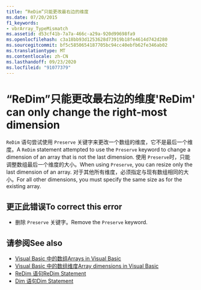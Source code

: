 ```yaml
---
title: “ReDim”只能更改最右边的维度
ms.date: 07/20/2015
f1_keywords:
- vbrArray_TypeMismatch
ms.assetid: d53cf41b-7a7a-466c-a29a-920d99698fa9
ms.openlocfilehash: c3a18bb93d1253628d73919b18fe4614d742d280
ms.sourcegitcommit: bf5c5850654187705bc94cc40ebfb62fe346ab02
ms.translationtype: MT
ms.contentlocale: zh-CN
ms.lasthandoff: 09/23/2020
ms.locfileid: "91077379"
---
```

# <a name="redim-can-only-change-the-right-most-dimension"></a><span data-ttu-id="97110-102">“ReDim”只能更改最右边的维度</span><span class="sxs-lookup"><span data-stu-id="97110-102">'ReDim' can only change the right-most dimension</span></span>

<span data-ttu-id="97110-103">`ReDim` 语句尝试使用 `Preserve` 关键字来更改一个数组的维度，它不是最后一个维度。</span><span class="sxs-lookup"><span data-stu-id="97110-103">A `ReDim` statement attempted to use the `Preserve` keyword to change a dimension of an array that is not the last dimension.</span></span> <span data-ttu-id="97110-104">使用 `Preserve`时，只能调整数组最后一个维度的大小。</span><span class="sxs-lookup"><span data-stu-id="97110-104">When using `Preserve`, you can resize only the last dimension of an array.</span></span> <span data-ttu-id="97110-105">对于其他所有维度，必须指定与现有数组相同的大小。</span><span class="sxs-lookup"><span data-stu-id="97110-105">For all other dimensions, you must specify the same size as for the existing array.</span></span>  
  
## <a name="to-correct-this-error"></a><span data-ttu-id="97110-106">更正此错误</span><span class="sxs-lookup"><span data-stu-id="97110-106">To correct this error</span></span>  
  
- <span data-ttu-id="97110-107">删除 `Preserve` 关键字。</span><span class="sxs-lookup"><span data-stu-id="97110-107">Remove the `Preserve` keyword.</span></span>  
  
## <a name="see-also"></a><span data-ttu-id="97110-108">请参阅</span><span class="sxs-lookup"><span data-stu-id="97110-108">See also</span></span>

- [<span data-ttu-id="97110-109">Visual Basic 中的数组</span><span class="sxs-lookup"><span data-stu-id="97110-109">Arrays in Visual Basic</span></span>](../programming-guide/language-features/arrays/index.md)
- [<span data-ttu-id="97110-110">Visual Basic 中的数组维度</span><span class="sxs-lookup"><span data-stu-id="97110-110">Array dimensions in Visual Basic</span></span>](../programming-guide/language-features/arrays/array-dimensions.md)
- [<span data-ttu-id="97110-111">ReDim 语句</span><span class="sxs-lookup"><span data-stu-id="97110-111">ReDim Statement</span></span>](../language-reference/statements/redim-statement.md)
- [<span data-ttu-id="97110-112">Dim 语句</span><span class="sxs-lookup"><span data-stu-id="97110-112">Dim Statement</span></span>](../language-reference/statements/dim-statement.md)
